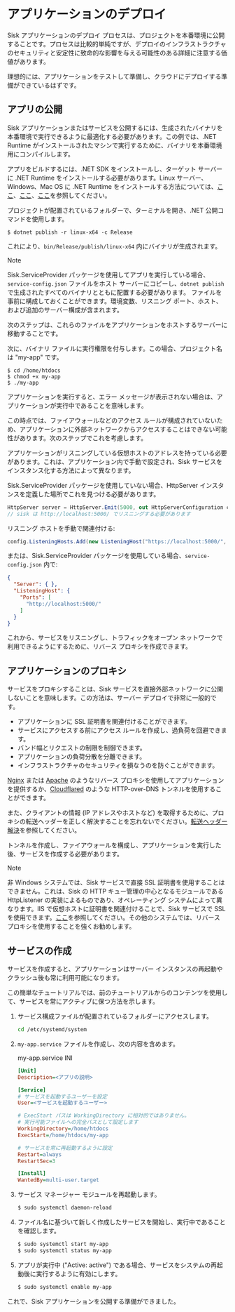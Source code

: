 # アプリケーションのデプロイ

Sisk アプリケーションのデプロイ プロセスは、プロジェクトを本番環境に公開することです。プロセスは比較的単純ですが、デプロイのインフラストラクチャのセキュリティと安定性に致命的な影響を与える可能性のある詳細に注意する価値があります。

理想的には、アプリケーションをテストして準備し、クラウドにデプロイする準備ができているはずです。

## アプリの公開

Sisk アプリケーションまたはサービスを公開するには、生成されたバイナリを本番環境で実行できるように最適化する必要があります。この例では、.NET Runtime がインストールされたマシンで実行するために、バイナリを本番環境用にコンパイルします。

アプリをビルドするには、.NET SDK をインストールし、ターゲット サーバーに .NET Runtime をインストールする必要があります。Linux サーバー、Windows、Mac OS に .NET Runtime をインストールする方法については、[ここ](https://learn.microsoft.com/en-us/dotnet/core/install/linux)、[ここ](https://learn.microsoft.com/en-us/dotnet/core/install/windows?tabs=net70)、[ここ](https://learn.microsoft.com/en-us/dotnet/core/install/macos)を参照してください。

プロジェクトが配置されているフォルダーで、ターミナルを開き、.NET 公開コマンドを使用します。

```shell
$ dotnet publish -r linux-x64 -c Release
```

これにより、`bin/Release/publish/linux-x64` 内にバイナリが生成されます。

> [!NOTE]
> Sisk.ServiceProvider パッケージを使用してアプリを実行している場合、`service-config.json` ファイルをホスト サーバーにコピーし、`dotnet publish` で生成されたすべてのバイナリとともに配置する必要があります。
> ファイルを事前に構成しておくことができます。環境変数、リスニング ポート、ホスト、および追加のサーバー構成が含まれます。

次のステップは、これらのファイルをアプリケーションをホストするサーバーに移動することです。

次に、バイナリ ファイルに実行権限を付与します。この場合、プロジェクト名は "my-app" です。

```shell
$ cd /home/htdocs
$ chmod +x my-app
$ ./my-app
```

アプリケーションを実行すると、エラー メッセージが表示されない場合は、アプリケーションが実行中であることを意味します。

この時点では、ファイアウォールなどのアクセス ルールが構成されていないため、アプリケーションに外部ネットワークからアクセスすることはできない可能性があります。次のステップでこれを考慮します。

アプリケーションがリスニングしている仮想ホストのアドレスを持っている必要があります。これは、アプリケーション内で手動で設定され、Sisk サービスをインスタンス化する方法によって異なります。

Sisk.ServiceProvider パッケージを使用していない場合、HttpServer インスタンスを定義した場所でこれを見つける必要があります。

```cs
HttpServer server = HttpServer.Emit(5000, out HttpServerConfiguration config, out var host, out var router);
// sisk は http://localhost:5000/ でリスニングする必要があります
```

リスニング ホストを手動で関連付ける:

```cs
config.ListeningHosts.Add(new ListeningHost("https://localhost:5000/", router));
```

または、Sisk.ServiceProvider パッケージを使用している場合、`service-config.json` 内で:

```json
{
  "Server": { },
  "ListeningHost": {
    "Ports": [
      "http://localhost:5000/"
    ]
  }
}
```

これから、サービスをリスニングし、トラフィックをオープン ネットワークで利用できるようにするために、リバース プロキシを作成できます。

## アプリケーションのプロキシ

サービスをプロキシすることは、Sisk サービスを直接外部ネットワークに公開しないことを意味します。この方法は、サーバー デプロイで非常に一般的です。

- アプリケーションに SSL 証明書を関連付けることができます。
- サービスにアクセスする前にアクセス ルールを作成し、過負荷を回避できます。
- バンド幅とリクエストの制限を制御できます。
- アプリケーションの負荷分散を分離できます。
- インフラストラクチャのセキュリティを損なうのを防ぐことができます。

[Nginx](https://learn.microsoft.com/en-us/aspnet/core/host-and-deploy/linux-nginx?view=aspnetcore-7.0&tabs=linux-ubuntu#install-nginx) または [Apache](https://learn.microsoft.com/en-us/aspnet/core/host-and-deploy/linux-apache?view=aspnetcore-7.0) のようなリバース プロキシを使用してアプリケーションを提供するか、[Cloudflared](https://developers.cloudflare.com/cloudflare-one/connections/connect-networks/install-and-setup/tunnel-guide/) のような HTTP-over-DNS トンネルを使用することができます。

また、クライアントの情報 (IP アドレスやホストなど) を取得するために、プロキシの転送ヘッダーを正しく解決することを忘れないでください。[転送ヘッダー解決](/docs/jp/advanced/forwarding-resolvers)を参照してください。

トンネルを作成し、ファイアウォールを構成し、アプリケーションを実行した後、サービスを作成する必要があります。

> [!NOTE]
> 非 Windows システムでは、Sisk サービスで直接 SSL 証明書を使用することはできません。これは、Sisk の HTTP キュー管理の中心となるモジュールである HttpListener の実装によるものであり、オペレーティング システムによって異なります。IIS で仮想ホストに証明書を関連付けることで、Sisk サービスで SSL を使用できます。[ここ](https://learn.microsoft.com/en-us/iis/manage/configuring-security/how-to-set-up-ssl-on-iis)を参照してください。その他のシステムでは、リバース プロキシを使用することを強くお勧めします。

## サービスの作成

サービスを作成すると、アプリケーションはサーバー インスタンスの再起動やクラッシュ後も常に利用可能になります。

この簡単なチュートリアルでは、前のチュートリアルからのコンテンツを使用して、サービスを常にアクティブに保つ方法を示します。

1. サービス構成ファイルが配置されているフォルダーにアクセスします。

    ```sh
    cd /etc/systemd/system
    ```

2. `my-app.service` ファイルを作成し、次の内容を含めます。
    
    <div class="script-header">
        <span>
            my-app.service
        </span>
        <span>
            INI
        </span>
    </div>
    
    ```ini
    [Unit]
    Description=<アプリの説明>

    [Service]
    # サービスを起動するユーザーを設定
    User=<サービスを起動するユーザー>

    # ExecStart パスは WorkingDirectory に相対的ではありません。
    # 実行可能ファイルへの完全パスとして設定します
    WorkingDirectory=/home/htdocs
    ExecStart=/home/htdocs/my-app

    # サービスを常に再起動するように設定
    Restart=always
    RestartSec=3

    [Install]
    WantedBy=multi-user.target
    ```

3. サービス マネージャー モジュールを再起動します。

    ```sh
    $ sudo systemctl daemon-reload
    ```

4. ファイル名に基づいて新しく作成したサービスを開始し、実行中であることを確認します。

    ```sh
    $ sudo systemctl start my-app
    $ sudo systemctl status my-app
    ```

5. アプリが実行中 ("Active: active") である場合、サービスをシステムの再起動後に実行するように有効にします。
    
    ```sh
    $ sudo systemctl enable my-app
    ```

これで、Sisk アプリケーションを公開する準備ができました。
